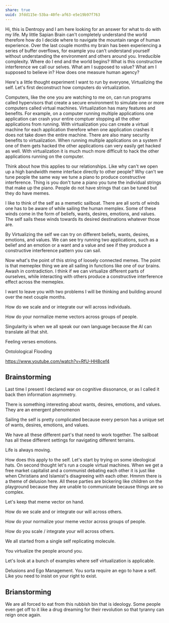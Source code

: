 ```yaml
---
share: true
uuid: 3fdd115e-53ba-40fe-af63-e5e19b97f763
---
```


Hi, this is Dentropy and I am here looking for an answer for what to do with my life. My little Sapian Brain can't completely understand the world therefore how do I decide where to navigate the mountain range of human experience. Over the last couple months my brain has been experiencing a series of buffer overflows, for example you can't understand yourself without understanding the environment and others around you. Irreducible complexity. Where do I end and the world begins? What is this constructive interference we call our selves. What am I supposed to value? What am I supposed to believe in? How does one measure human agency?

Here's a little thought experiment I want to run by everyone, Virtualizing the self. Let's first deconstruct how computers do virtualization.

Computers, like the one you are watching to me on, can run programs called hypervisors that create a secure environment to simulate one or more computers called virtual machines. Virtualization has many features and benefits. For example, on a computer running multiple applications one application can crash your entire comptuer stopping all the other applications from running. With virtualization you can create a virtual machine for each application therefore when one application crashes it does not take down the entire machine. There are also many security benefits to virtualization. When running multiple applications on a system if one of them gets hacked the other applications can very easily get hacked as well. With virtualization it is much much more difficult to hack the other applications running on the computer.

Think about how this applies to our relationships. Like why can't we open up a high bandwidth meme interface directly to other people? Why can't we tune people the same way we tune a piano to produce constructive interference. Thing is you don't tune a piano you tune the individual strings that make up the piano. People do not have strings that can be tuned but they do have memes.

I like to think of the self as a memetic sailboat. There are all sorts of winds one has to be aware of while sailing the human memplex. Some of these winds come in the form of beliefs, wants, desires, emotions, and values. The self sails these winds towards its desired destinations whatever those are.

By Virtualizing the self we can try on different beliefs, wants, desires, emotions, and values. We can see try running two applications, such as a belief and an emotion or a want and a value and see if they produce a constructive interference pattern you can sail.

Now what's the point of this string of loosely connected memes. The point is that memeplex thing we are all sailing in functions like one of our brains. Awash in contradiction. I think if we can virtualize different parts of ourselves, while interacting with others produce a constructive interference effect across the memeplex.

I want to leave you with two problems I will be thinking and building around over the next couple months.

How do we scale and or integrate our will across individuals. 

How do your normalize meme vectors across groups of people.

Singularity is when we all speak our own language because the AI can translate all that shit.

Feeling verses emotions.

Ontolological Flooding

https://www.youtube.com/watch?v=RfU-HH8cef4

## Brainstorming


Last time I present I declared war on cognitive dissonance, or as I called it back then information asymmetry.

There is something interesting about wants, desires, emotions, and values. They are an emergent phenomenon



Sailing the self is pretty complicated because every person has a unique set of wants, desires, emotions, and values.
 

We have all these different part's that need to work together. The sailboat has all these different settings for navigating different terrains.

Life is always moving. 


How does this apply to the self. Let's start by trying on some ideological hats. On second thought let's run a couple virtual machines. When we get a free market capitalist and a communist debating each other it is just like when Christians and Islamist's disagreeing with each other. Hmmm there is a theme of delusion here. All these parties are bickering like children on the playground because they are unable to communicate because things are so complex.

Let's keep that meme vector on hand. 

How do we scale and or integrate our will across others. 

How do your normalize your meme vector across groups of people.

How do you scale / integrate your will across others.

We all started from a single self replicating molecule.

You virtualize the people around you.

Let's look at a bunch of examples where self virtualization is applicable.

Delusions and Ego Management. You sorta require an ego to have a self. Like you need to insist on your right to exist.  

## Brianstorming

We are all forced to eat from this rubbish bin that is ideology. Some people even get off to it like a drug dreaming for their revolution so that tyranny can reign once again.
